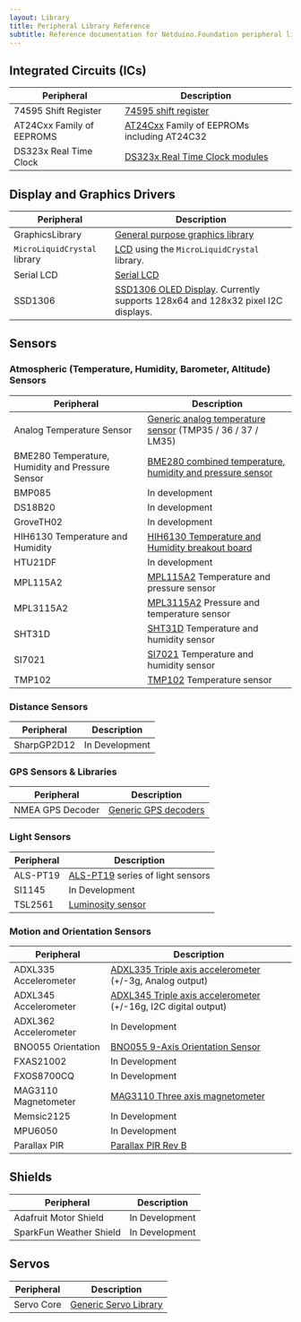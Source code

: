 ```yaml
---
layout: Library
title: Peripheral Library Reference
subtitle: Reference documentation for Netduino.Foundation peripheral library.
---
```


## Integrated Circuits (ICs)

| Peripheral                | Description                         |
|---------------------------|-------------------------------------|
| 74595 Shift Register      | [74595 shift register](/Source/Peripheral_Libs/ICs.74595) |
| AT24Cxx Family of EEPROMS | [AT24Cxx](/Source/Peripheral_Libs/ICs.EEPROM.AT24Cxx) Family of EEPROMs including AT24C32 |
| DS323x Real Time Clock    | [DS323x Real Time Clock modules](/Source/Peripheral_Libs/RTCs.DS323x) |

## Display and Graphics Drivers

| Peripheral                | Description                         |
|---------------------------|-------------------------------------|
| GraphicsLibrary | [General purpose graphics library](/Source/Peripheral_Libs/Displays.GraphicsLibrary) |
| `MicroLiquidCrystal` library | [LCD](/Source/Peripheral_Libs/Displays.MicroLiquidCrystal) using the `MicroLiquidCrystal` library. |
| Serial LCD                | [Serial LCD](/Source/Peripheral_Libs/Displays.SerialLCD) |
| SSD1306                   | [SSD1306 OLED Display](/Source/Peripheral_Libs/Displays.SSD1306).  Currently supports 128x64 and 128x32 pixel I2C displays. |

## Sensors

### Atmospheric (Temperature, Humidity, Barometer, Altitude) Sensors

| Peripheral                | Description                         |
|---------------------------|-------------------------------------|
| Analog Temperature Sensor | [Generic analog temperature sensor](/Source/Peripheral_Libs/Sensors.Temperature.Analog) (TMP35 / 36 / 37 / LM35)|
| BME280 Temperature, Humidity and Pressure Sensor | [BME280 combined temperature, humidity and pressure sensor](/Source/Peripheral_Libs/Sensors.Atmospheric.BME280) |
| BMP085                    | In development |
| DS18B20                   | In development |
| GroveTH02                 | In development |
| HIH6130 Temperature and Humidity | [HIH6130 Temperature and Humidity breakout board](/Source/Peripheral_Libs/Sensors.Atmospheric.HIH6130) |
| HTU21DF                   | In development |
| MPL115A2                  | [MPL115A2](/Source/Peripheral_Libs/Sensors.Barometric.MPL115A2) Temperature and pressure sensor |
| MPL3115A2                 | [MPL3115A2](/Source/Peripheral_Libs/Sensors.Barometric.MPL3115A2) Pressure and temperature sensor |
| SHT31D                    | [SHT31D](/Source/Peripheral_Libs/Sensors.Atmospheric.SHT31D) Temperature and humidity sensor |
| SI7021                    | [SI7021](/Source/Peripheral_Libs/Sensors.Atmospheric.SI7021) Temperature and humidity sensor |
| TMP102                    | [TMP102](/Source/Peripheral_Libs/Sensors.Temperature.TMP102) Temperature sensor |

### Distance Sensors

| Peripheral                | Description                         |
|---------------------------|-------------------------------------|
| SharpGP2D12               | In Development |

### GPS Sensors & Libraries

| Peripheral                | Description                         |
|---------------------------|-------------------------------------|
| NMEA GPS Decoder          | [Generic GPS decoders](/Source/Peripheral_Libs/Sensors.GPS.NMEA) |

### Light Sensors

| Peripheral                | Description                         |
|---------------------------|-------------------------------------|
| ALS-PT19                  | [ALS-PT19](/Source/Peripheral_Libs/Sensors.Light.ALSPT19315C) series of light sensors |
| SI1145                    | In Development |
| TSL2561                   | [Luminosity sensor](/Source/Peripheral_Libs/Sensors.Light.TSL2561) |

### Motion and Orientation Sensors

| Peripheral                | Description                         |
|---------------------------|-------------------------------------|
| ADXL335 Accelerometer     | [ADXL335 Triple axis accelerometer](/Source/Peripheral_Libs/Sensors.Motion.ADXL335) (+/-3g, Analog output) |
| ADXL345 Accelerometer     | [ADXL345 Triple axis accelerometer](/Source/Peripheral_Libs/Sensors.Motion.ADXL345) (+/-16g, I2C digital output) |
| ADXL362 Accelerometer     | In Development |
| BNO055 Orientation        | [BNO055 9-Axis Orientation Sensor](/Source/Peripheral_Libs/Sensors.Motion.BNO055) |
| FXAS21002                 | In Development |
| FXOS8700CQ                | In Development |
| MAG3110 Magnetometer      | [MAG3110 Three axis magnetometer](/Source/Peripheral_Libs/Sensors.Motion.MAG3110) |
| Memsic2125                | In Development |
| MPU6050                   | In Development |
| Parallax PIR              | [Parallax PIR Rev B](/Source/Peripheral_Libs/Sensors.Motion.ParallaxPIR) |


## Shields

| Peripheral                | Description                         |
|---------------------------|-------------------------------------|
| Adafruit Motor Shield     | In Development |
| SparkFun Weather Shield   | In Development |

## Servos

| Peripheral                | Description                         |
|---------------------------|-------------------------------------|
| Servo Core                  | [Generic Servo Library](/Source/Peripheral_Libs/Servos.Servo) |

